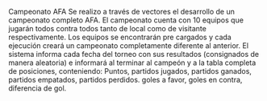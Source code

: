 Campeonato AFA
Se realizo a través de vectores el desarrollo de un campeonato completo AFA.
El campeonato cuenta con 10 equipos que jugarán todos contra todos tanto de local
como de visitante respectivamente.
Los equipos se encontrarán pre cargados y cada ejecución creará un campeonato
completamente diferente al anterior.
El sistema informa cada fecha del torneo con sus resultados (consignados de
manera aleatoria) e informará al terminar al campeón y a la tabla completa de
posiciones, conteniendo: Puntos, partidos jugados, partidos ganados, partidos
empatados, partidos perdidos. goles a favor, goles en contra, diferencia de gol.
